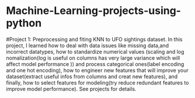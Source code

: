 # Machine-Learning-projects-using-python
#Project 1: Preprocessing and fiting KNN to UFO sightings dataset. In this project, I learned how to deal with data issues like missing data,and incorrect datatypes, how to standardize numerical values (scaling and log nomalization(log is useful on columns has very large variance which will affect model performance )) and process categorical ones(label encoding and one hot encoding),  how to engineer new features that will improve your dataset(extract useful infos from columns and creat new features), and finally, how to select features for modeling(try reduce redundant features to improve model performance). See projects for details.
